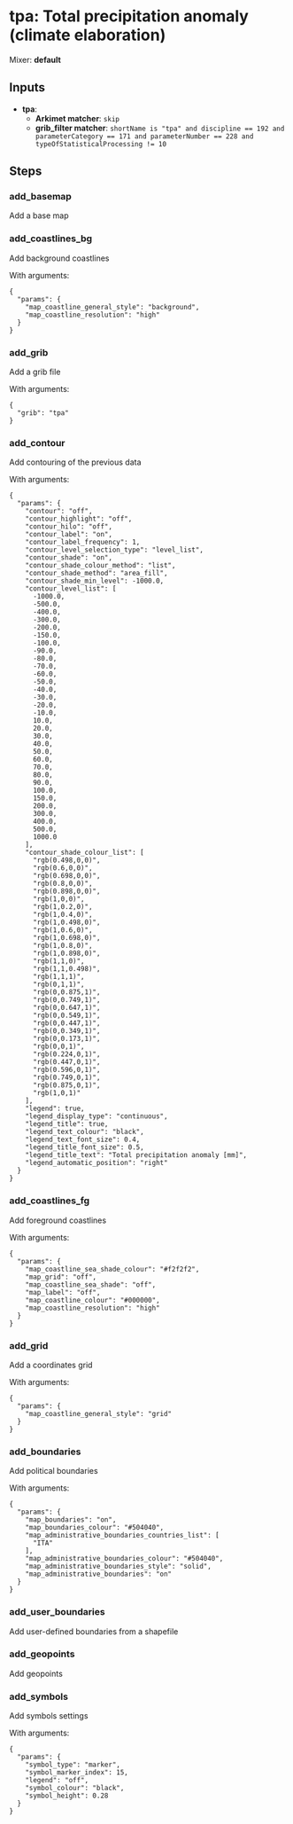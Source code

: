 # tpa: Total precipitation anomaly (climate elaboration)

Mixer: **default**

## Inputs

* **tpa**:
    * **Arkimet matcher**: `skip`
    * **grib_filter matcher**: `shortName is "tpa" and discipline == 192 and parameterCategory == 171 and parameterNumber == 228 and typeOfStatisticalProcessing != 10`

## Steps

### add_basemap

Add a base map


### add_coastlines_bg

Add background coastlines

With arguments:
```
{
  "params": {
    "map_coastline_general_style": "background",
    "map_coastline_resolution": "high"
  }
}
```

### add_grib

Add a grib file

With arguments:
```
{
  "grib": "tpa"
}
```

### add_contour

Add contouring of the previous data

With arguments:
```
{
  "params": {
    "contour": "off",
    "contour_highlight": "off",
    "contour_hilo": "off",
    "contour_label": "on",
    "contour_label_frequency": 1,
    "contour_level_selection_type": "level_list",
    "contour_shade": "on",
    "contour_shade_colour_method": "list",
    "contour_shade_method": "area_fill",
    "contour_shade_min_level": -1000.0,
    "contour_level_list": [
      -1000.0,
      -500.0,
      -400.0,
      -300.0,
      -200.0,
      -150.0,
      -100.0,
      -90.0,
      -80.0,
      -70.0,
      -60.0,
      -50.0,
      -40.0,
      -30.0,
      -20.0,
      -10.0,
      10.0,
      20.0,
      30.0,
      40.0,
      50.0,
      60.0,
      70.0,
      80.0,
      90.0,
      100.0,
      150.0,
      200.0,
      300.0,
      400.0,
      500.0,
      1000.0
    ],
    "contour_shade_colour_list": [
      "rgb(0.498,0,0)",
      "rgb(0.6,0,0)",
      "rgb(0.698,0,0)",
      "rgb(0.8,0,0)",
      "rgb(0.898,0,0)",
      "rgb(1,0,0)",
      "rgb(1,0.2,0)",
      "rgb(1,0.4,0)",
      "rgb(1,0.498,0)",
      "rgb(1,0.6,0)",
      "rgb(1,0.698,0)",
      "rgb(1,0.8,0)",
      "rgb(1,0.898,0)",
      "rgb(1,1,0)",
      "rgb(1,1,0.498)",
      "rgb(1,1,1)",
      "rgb(0,1,1)",
      "rgb(0,0.875,1)",
      "rgb(0,0.749,1)",
      "rgb(0,0.647,1)",
      "rgb(0,0.549,1)",
      "rgb(0,0.447,1)",
      "rgb(0,0.349,1)",
      "rgb(0,0.173,1)",
      "rgb(0,0,1)",
      "rgb(0.224,0,1)",
      "rgb(0.447,0,1)",
      "rgb(0.596,0,1)",
      "rgb(0.749,0,1)",
      "rgb(0.875,0,1)",
      "rgb(1,0,1)"
    ],
    "legend": true,
    "legend_display_type": "continuous",
    "legend_title": true,
    "legend_text_colour": "black",
    "legend_text_font_size": 0.4,
    "legend_title_font_size": 0.5,
    "legend_title_text": "Total precipitation anomaly [mm]",
    "legend_automatic_position": "right"
  }
}
```

### add_coastlines_fg

Add foreground coastlines

With arguments:
```
{
  "params": {
    "map_coastline_sea_shade_colour": "#f2f2f2",
    "map_grid": "off",
    "map_coastline_sea_shade": "off",
    "map_label": "off",
    "map_coastline_colour": "#000000",
    "map_coastline_resolution": "high"
  }
}
```

### add_grid

Add a coordinates grid

With arguments:
```
{
  "params": {
    "map_coastline_general_style": "grid"
  }
}
```

### add_boundaries

Add political boundaries

With arguments:
```
{
  "params": {
    "map_boundaries": "on",
    "map_boundaries_colour": "#504040",
    "map_administrative_boundaries_countries_list": [
      "ITA"
    ],
    "map_administrative_boundaries_colour": "#504040",
    "map_administrative_boundaries_style": "solid",
    "map_administrative_boundaries": "on"
  }
}
```

### add_user_boundaries

Add user-defined boundaries from a shapefile


### add_geopoints

Add geopoints


### add_symbols

Add symbols settings

With arguments:
```
{
  "params": {
    "symbol_type": "marker",
    "symbol_marker_index": 15,
    "legend": "off",
    "symbol_colour": "black",
    "symbol_height": 0.28
  }
}
```

